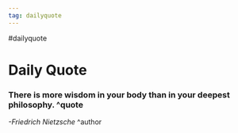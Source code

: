 ```yaml
---
tag: dailyquote
---
```


#dailyquote

# Daily Quote

### There is more wisdom in your body than in your deepest philosophy. ^quote
*-Friedrich Nietzsche* ^author
